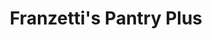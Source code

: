 ---
title: "Franzetti's Pantry Plus"
url: /bloomington/franzettis-pantry-plus/
shop: convenience
---